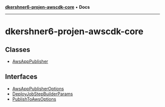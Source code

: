 [**dkershner6-projen-awscdk-core**](README.md) • **Docs**

***

# dkershner6-projen-awscdk-core

## Classes

- [AwsAppPublisher](classes/AwsAppPublisher.md)

## Interfaces

- [AwsAppPublisherOptions](interfaces/AwsAppPublisherOptions.md)
- [DeployJobStepBuilderParams](interfaces/DeployJobStepBuilderParams.md)
- [PublishToAwsOptions](interfaces/PublishToAwsOptions.md)
